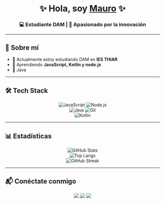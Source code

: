 <h1 align="center">✨ Hola, soy <a href="https://tu-portfolio.com" target="_blank">Mauro</a> ✨</h1>
<h3 align="center">💻 Estudiante DAM | 🚀 Apasionado por la innovación</h3>

---

## 🌟 Sobre mí  
- 🔭 Actualmente estoy estudiando DAM en  **IES THIAR**  
- 🌱 Aprendiendo **JavaScript, Kotlin y node.js**
- 💪 Java

---

## 🛠️ Tech Stack  

<div align="center">

![JavaScript](https://img.shields.io/badge/-JavaScript-05122A?style=flat&logo=javascript) 
![Node.js](https://img.shields.io/badge/-Node.js-05122A?style=flat&logo=node.js)  
![Java](https://img.shields.io/badge/-Java-05122A?style=flat&logo=openjdk) 
![Git](https://img.shields.io/badge/-Git-05122A?style=flat&logo=git)  
![Kotlin](https://img.shields.io/badge/-Kotlin-05122A?style=flat&logo=kotlin) 

</div>

---

## 📊 Estadísticas  

<div align="center">
  
![GitHub Stats](https://github-readme-stats.vercel.app/api?username=Bymauromc9&show_icons=true&theme=tokyonight)  
![Top Langs](https://github-readme-stats.vercel.app/api/top-langs/?username=Bymauromc9&layout=compact&theme=tokyonight)  
![GitHub Streak](https://streak-stats.demolab.com?user=Bymauromc9&theme=tokyonight&hide_border=true)

</div>

---

## 📬 Conéctate conmigo  

<p align="center">
<a href="https://linkedin.com/in/TUUSUARIO"><img src="https://img.shields.io/badge/-LinkedIn-0077B5?style=flat&logo=linkedin" /></a>
<a href="https://twitter.com/TUUSUARIO"><img src="https://img.shields.io/badge/-Twitter-1DA1F2?style=flat&logo=twitter" /></a>
<a href="mailto:tuemail@gmail.com"><img src="https://img.shields.io/badge/-Gmail-D14836?style=flat&logo=gmail" /></a>
</p>

